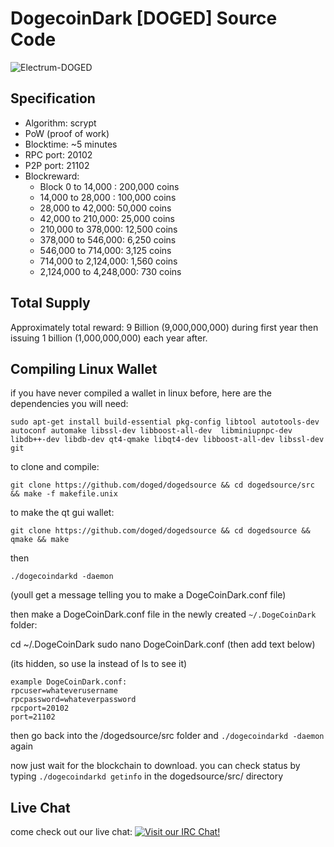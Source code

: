 DogecoinDark [DOGED] Source Code
================================

![Electrum-DOGED](http://dogecoindark.net/img/logo-dark@2x.png)

Specification
-------------

* Algorithm: scrypt
* PoW (proof of work)
* Blocktime: ~5 minutes
* RPC port: 20102
* P2P port: 21102
* Blockreward: 
  * Block 0 to 14,000 : 200,000 coins
  * 14,000 to 28,000 : 100,000 coins
  * 28,000 to 42,000: 50,000 coins
  * 42,000 to 210,000: 25,000 coins
  * 210,000 to 378,000: 12,500 coins
  * 378,000 to 546,000: 6,250 coins
  * 546,000 to 714,000: 3,125 coins
  * 714,000 to 2,124,000: 1,560 coins
  * 2,124,000 to 4,248,000: 730 coins

Total Supply
------------

Approximately total reward: 9 Billion (9,000,000,000) during first year then issuing 1 billion (1,000,000,000) each year after.


Compiling Linux Wallet
----------------------

if you have never compiled a wallet in linux before, here are the dependencies you will need:

    sudo apt-get install build-essential pkg-config libtool autotools-dev autoconf automake libssl-dev libboost-all-dev  libminiupnpc-dev libdb++-dev libdb-dev qt4-qmake libqt4-dev libboost-all-dev libssl-dev git

to clone and compile:

    git clone https://github.com/doged/dogedsource && cd dogedsource/src && make -f makefile.unix

to make the qt gui wallet:

    git clone https://github.com/doged/dogedsource && cd dogedsource && qmake && make

then

    ./dogecoindarkd -daemon

(youll get a message telling you to make a DogeCoinDark.conf file)

then make a DogeCoinDark.conf file in the newly created `~/.DogeCoinDark` folder:

cd ~/.DogeCoinDark
sudo nano DogeCoinDark.conf
(then add text below)


(its hidden, so use la instead of ls to see it)

    example DogeCoinDark.conf:
    rpcuser=whateverusername
    rpcpassword=whateverpassword
    rpcport=20102
    port=21102

then go back into the /dogedsource/src folder and `./dogecoindarkd -daemon` again

now just wait for the blockchain to download. you can check status by typing `./dogecoindarkd getinfo` in the dogedsource/src/ directory

Live Chat
---------

come check out our live chat:
[![Visit our IRC Chat!](https://kiwiirc.com/buttons/chat.freenode.net/dogecoindark.png)](https://kiwiirc.com/client/chat.freenode.net/?nick=doged|?&theme=cli#dogecoindark)
